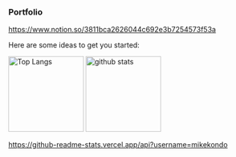 ### Portfolio
https://www.notion.so/3811bca2626044c692e3b7254573f53a

Here are some ideas to get you started:

<p align="left"> 
  <img alt="Top Langs" height="150px" src="https://github-readme-stats.vercel.app/api?username=mikekondo&layout=compact&show_icons=true&theme=onedark" />
  <img alt="github stats" height="150px" src="https://github-readme-stats.vercel.app/api?username=mikekondo&theme=onedark&show_icons=ture" />
</p>

https://github-readme-stats.vercel.app/api?username=mikekondo
